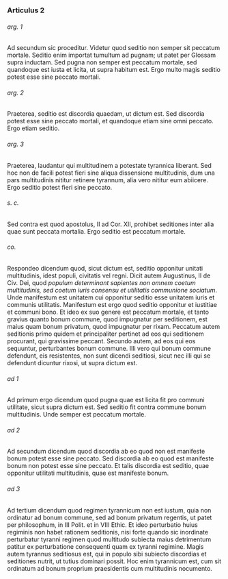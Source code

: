 ### Articulus 2

###### arg. 1
Ad secundum sic proceditur. Videtur quod seditio non semper sit peccatum mortale. Seditio enim importat tumultum ad pugnam; ut patet per Glossam supra inductam. Sed pugna non semper est peccatum mortale, sed quandoque est iusta et licita, ut supra habitum est. Ergo multo magis seditio potest esse sine peccato mortali.

###### arg. 2
Praeterea, seditio est discordia quaedam, ut dictum est. Sed discordia potest esse sine peccato mortali, et quandoque etiam sine omni peccato. Ergo etiam seditio.

###### arg. 3
Praeterea, laudantur qui multitudinem a potestate tyrannica liberant. Sed hoc non de facili potest fieri sine aliqua dissensione multitudinis, dum una pars multitudinis nititur retinere tyrannum, alia vero nititur eum abiicere. Ergo seditio potest fieri sine peccato.

###### s. c.
Sed contra est quod apostolus, II ad Cor. XII, prohibet seditiones inter alia quae sunt peccata mortalia. Ergo seditio est peccatum mortale.

###### co.
Respondeo dicendum quod, sicut dictum est, seditio opponitur unitati multitudinis, idest populi, civitatis vel regni. Dicit autem Augustinus, II de Civ. Dei, quod *populum determinant sapientes non omnem coetum multitudinis, sed coetum iuris consensu et utilitatis communione sociatum*. Unde manifestum est unitatem cui opponitur seditio esse unitatem iuris et communis utilitatis. Manifestum est ergo quod seditio opponitur et iustitiae et communi bono. Et ideo ex suo genere est peccatum mortale, et tanto gravius quanto bonum commune, quod impugnatur per seditionem, est maius quam bonum privatum, quod impugnatur per rixam. Peccatum autem seditionis primo quidem et principaliter pertinet ad eos qui seditionem procurant, qui gravissime peccant. Secundo autem, ad eos qui eos sequuntur, perturbantes bonum commune. Illi vero qui bonum commune defendunt, eis resistentes, non sunt dicendi seditiosi, sicut nec illi qui se defendunt dicuntur rixosi, ut supra dictum est.

###### ad 1
Ad primum ergo dicendum quod pugna quae est licita fit pro communi utilitate, sicut supra dictum est. Sed seditio fit contra commune bonum multitudinis. Unde semper est peccatum mortale.

###### ad 2
Ad secundum dicendum quod discordia ab eo quod non est manifeste bonum potest esse sine peccato. Sed discordia ab eo quod est manifeste bonum non potest esse sine peccato. Et talis discordia est seditio, quae opponitur utilitati multitudinis, quae est manifeste bonum.

###### ad 3
Ad tertium dicendum quod regimen tyrannicum non est iustum, quia non ordinatur ad bonum commune, sed ad bonum privatum regentis, ut patet per philosophum, in III Polit. et in VIII Ethic. Et ideo perturbatio huius regiminis non habet rationem seditionis, nisi forte quando sic inordinate perturbatur tyranni regimen quod multitudo subiecta maius detrimentum patitur ex perturbatione consequenti quam ex tyranni regimine. Magis autem tyrannus seditiosus est, qui in populo sibi subiecto discordias et seditiones nutrit, ut tutius dominari possit. Hoc enim tyrannicum est, cum sit ordinatum ad bonum proprium praesidentis cum multitudinis nocumento.

